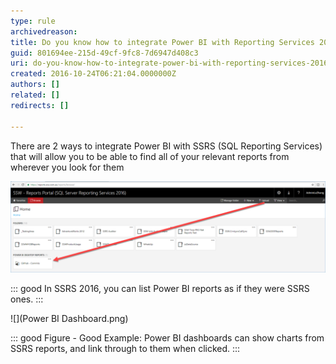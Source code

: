 ```yaml
---
type: rule
archivedreason: 
title: Do you know how to integrate Power BI with Reporting Services 2016?
guid: 801694ee-215d-49cf-9fc8-7d6947d408c3
uri: do-you-know-how-to-integrate-power-bi-with-reporting-services-2016
created: 2016-10-24T06:21:04.0000000Z
authors: []
related: []
redirects: []

---
```


There are 2 ways to integrate Power BI with SSRS (SQL Reporting Services) that will allow you to be able to find all of your relevant reports from wherever you look for them

<!--endintro-->

![](SSRS.png)

::: good
In SSRS 2016, you can list Power BI reports as if they were SSRS ones.
:::



![](Power BI Dashboard.png)

::: good
Figure - Good Example: Power BI dashboards can show charts from SSRS reports, and link through to them when clicked.
:::

